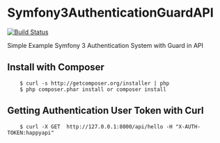# Symfony3AuthenticationGuardAPI

[![Build Status](https://travis-ci.org/Tony133/Symfony3AuthenticationGuardAPI.svg?branch=master)](https://travis-ci.org/Tony133/Symfony3AuthenticationGuardAPI)

Simple Example Symfony 3 Authentication System with Guard in API

## Install with Composer

```
    $ curl -s http://getcomposer.org/installer | php
    $ php composer.phar install or composer install
```

## Getting Authentication User Token with Curl

```
    $ curl -X GET  http://127.0.0.1:8000/api/hello -H "X-AUTH-TOKEN:happyapi"
```
